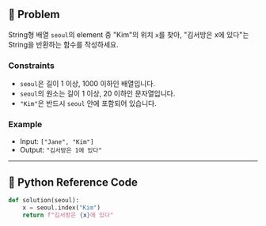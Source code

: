 ## 🧠 Problem
String형 배열 `seoul`의 element 중 "Kim"의 위치 `x`를 찾아, "김서방은 x에 있다"는 String을 반환하는 함수를 작성하세요.

### Constraints
- `seoul`은 길이 1 이상, 1000 이하인 배열입니다.
- `seoul`의 원소는 길이 1 이상, 20 이하인 문자열입니다.
- `"Kim"`은 반드시 `seoul` 안에 포함되어 있습니다.

### Example
- Input: `["Jane", "Kim"]`
- Output: `"김서방은 1에 있다"`

---

## 🐍 Python Reference Code

```python
def solution(seoul):
    x = seoul.index("Kim")
    return f"김서방은 {x}에 있다"
```
